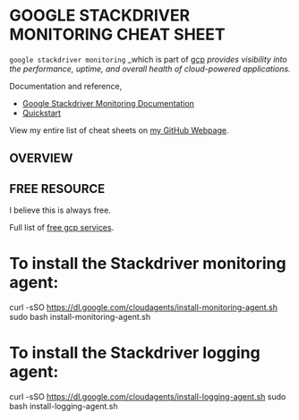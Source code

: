 # GOOGLE STACKDRIVER MONITORING CHEAT SHEET

`google stackdriver monitoring` _which is part of
[gcp](https://github.com/JeffDeCola/my-cheat-sheets/tree/master/software/infrastructure-as-a-service/cloud-services-compute/google-cloud-platform-cheat-sheet)
_provides visibility into the performance, uptime, and overall
health of cloud-powered applications._

Documentation and reference,

* [Google Stackdriver Monitoring Documentation](https://cloud.google.com/stackdriver/docs/)
* [Quickstart](https://cloud.google.com/monitoring/docs/quickstart)

View my entire list of cheat sheets on
[my GitHub Webpage](https://jeffdecola.github.io/my-cheat-sheets/).

## OVERVIEW

## FREE RESOURCE

I believe this is always free.

Full list of [free gcp services](https://cloud.google.com/free/docs/gcp-free-tier).


# To install the Stackdriver monitoring agent:
curl -sSO https://dl.google.com/cloudagents/install-monitoring-agent.sh
sudo bash install-monitoring-agent.sh

# To install the Stackdriver logging agent:
curl -sSO https://dl.google.com/cloudagents/install-logging-agent.sh
sudo bash install-logging-agent.sh